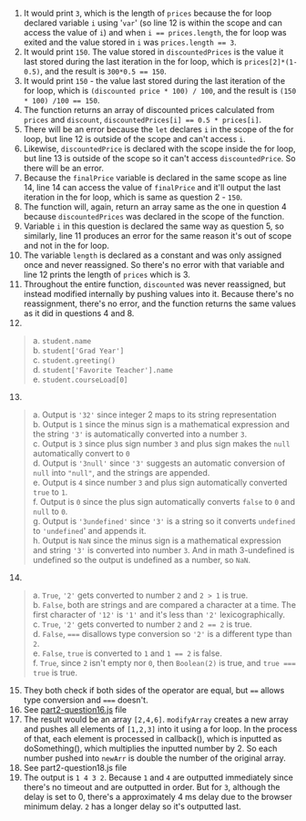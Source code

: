 1. It would print `3`, which is the length of `prices` because the for loop declared variable `i` using '`var`' (so line 12 is within the scope and can access the value of `i`) and when `i == prices.length`, the for loop was exited and the value stored in `i` was `prices.length == 3`.
2. It would print `150`. The value stored in `discountedPrices` is the value it last stored during the last iteration in the for loop, which is `prices[2]*(1-0.5)`, and the result is `300*0.5 == 150`.
3. It would print `150` - the value last stored during the last iteration of the for loop, which is `(discounted price * 100) / 100`, and the result is `(150 * 100) /100 == 150`.
4. The function returns an array of discounted prices calculated from `prices` and `discount`, `discountedPrices[i] == 0.5 * prices[i]`.
5. There will be an error because the `let` declares `i` in the scope of the for loop, but line 12 is outside of the scope and can't access `i`.
6. Likewise, `discountedPrice` is declared with the scope inside the for loop, but line 13 is outside of the scope so it can't access `discountedPrice`. So there will be an error.
7. Because the `finalPrice` variable is declared in the same scope as line 14, line 14 can access the value of `finalPrice` and it'll output the last iteration in the for loop, which is same as question 2 - `150`. 
8. The function will, again, return an array same as the one in question 4 because `discountedPrices` was declared in the scope of the function.
9. Variable `i` in this question is declared the same way as question 5, so similarly, line 11 produces an error for the same reason it's out of scope and not in the for loop.
10. The variable `length` is declared as a constant and was only assigned once and never reassigned. So there's no error with that variable and line 12 prints the length of `prices` which is 3.
11. Throughout the entire function, `discounted` was never reassigned, but instead modified internally by pushing values into it. Because there's no reassignment, there's no error, and the function returns the same values as it did in questions 4 and 8.
12. 
> a. `student.name`<br>
  b. `student['Grad Year']`<br>
  c. `student.greeting()`<br>
  d. `student['Favorite Teacher'].name`<br>
  e. `student.courseLoad[0]`<br>
13.
> a. Output is `'32'` since integer 2 maps to its string representation<br>
  b. Output is `1` since the minus sign is a mathematical expression and the string `'3'` is automatically converted into a number `3`.<br>
  c. Output is `3` since plus sign number `3` and plus sign makes the `null` automatically convert to `0`<br>
  d. Output is `'3null'` since `'3'` suggests an automatic conversion of `null` into `"null"`, and the strings are appended.<br>
  e. Output is `4` since number `3` and plus sign automatically converted `true` to `1`.<br>
  f. Output is `0` since the plus sign automatically converts `false` to `0` and `null` to `0`.<br>
  g. Output is `'3undefined'` since `'3'` is a string so it converts `undefined` to `'undefined`' and appends it.<br>
  h. Output is `NaN` since the minus sign is a mathematical expression and string `'3'` is converted into number `3`. And in math 3-undefined is undefined so the output is undefined as a number, so `NaN`.<br>
14.
> a. `True`, `'2'` gets converted to number `2` and `2 > 1` is true.<br>
  b. `False`, both are strings and are compared a character at a time. The first character of `'12'` is `'1'` and it's less than `'2'` lexicographically.<br>
  c. `True`, `'2'` gets converted to number `2` and `2 == 2` is true.<br>
  d. `False`, `===` disallows type conversion so `'2'` is a different type than `2`.<br>
  e. `False`, `true` is converted to `1` and `1 == 2` is false.<br>
  f. `True`, since `2` isn't empty nor `0`, then `Boolean(2)` is true, and `true === true` is true.<br>
15. They both check if both sides of the operator are equal, but `==` allows type conversion and `===` doesn't.
16. See [part2-question16.js](https://github.com/sep160112138/fa22-cse110-lab4/blob/main/expose/javascript/part2-question16.js) file
17. The result would be an array `[2,4,6]`. `modifyArray` creates a new array and pushes all elements of `[1,2,3]` into it using a for loop. In the process of that, each element is processed in callback(), which is inputted as doSomething(), which multiplies the inputted number by 2. So each number pushed into `newArr` is double the number of the original array.
18. See part2-question18.js file
19. The output is `1 4 3 2`. Because `1` and `4` are outputted immediately since there's no timeout and are outputted in order. But for `3`, although the delay is set to 0, there's a approximately 4 ms delay due to the browser minimum delay. `2` has a longer delay so it's outputted last.
